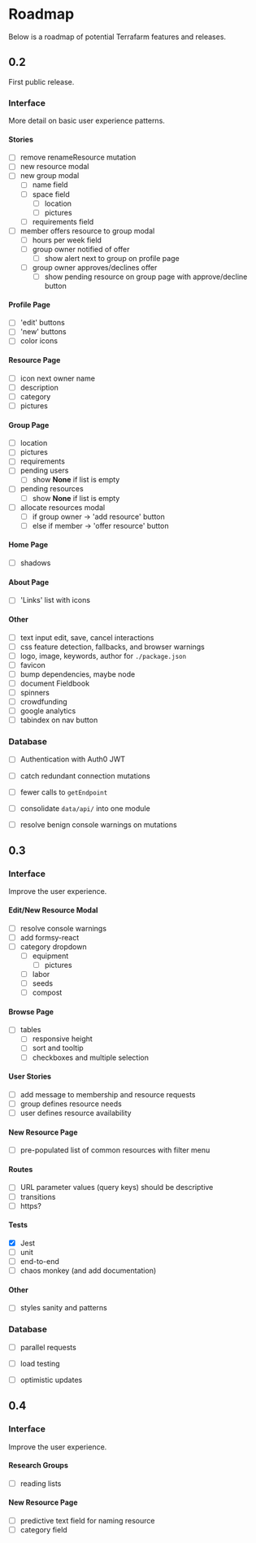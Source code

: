 # Roadmap

Below is a roadmap of potential Terrafarm features and releases.

## 0.2

First public release.

### Interface

More detail on basic user experience patterns.

#### Stories
- [ ] remove renameResource mutation
- [ ] new resource modal
- [ ] new group modal
  - [ ] name field
  - [ ] space field
    - [ ] location
    - [ ] pictures
  - [ ] requirements field
- [ ] member offers resource to group modal
  - [ ] hours per week field
  - [ ] group owner notified of offer
    - [ ] show alert next to group on profile page
  - [ ] group owner approves/declines offer
    - [ ] show pending resource on group page with approve/decline button

#### Profile Page
- [ ] 'edit' buttons
- [ ] 'new' buttons
- [ ] color icons

#### Resource Page
- [ ] icon next owner name
- [ ] description
- [ ] category
- [ ] pictures

#### Group Page
- [ ] location
- [ ] pictures
- [ ] requirements
- [ ] pending users
  - [ ] show **None** if list is empty
- [ ] pending resources
  - [ ] show **None** if list is empty
- [ ] allocate resources modal
  - [ ] if group owner -> 'add resource' button
  - [ ] else if member -> 'offer resource' button

#### Home Page
- [ ] shadows

#### About Page
- [ ] 'Links' list with icons

#### Other
- [ ] text input edit, save, cancel interactions
- [ ] css feature detection, fallbacks, and browser warnings
- [ ] logo, image, keywords, author for `./package.json`
- [ ] favicon
- [ ] bump dependencies, maybe node
- [ ] document Fieldbook
- [ ] spinners
- [ ] crowdfunding
- [ ] google analytics
- [ ] tabindex on nav button

### Database
- [ ] Authentication with Auth0 JWT
- [ ] catch redundant connection mutations
- [ ] fewer calls to `getEndpoint`
- [ ] consolidate `data/api/` into one module
- [ ] resolve benign console warnings on mutations


## 0.3

### Interface

Improve the user experience.

#### Edit/New Resource Modal
- [ ] resolve console warnings
- [ ] add formsy-react
- [ ] category dropdown
  - [ ] equipment
    - [ ] pictures
  - [ ] labor
  - [ ] seeds
  - [ ] compost

#### Browse Page
- [ ] tables
  - [ ] responsive height
  - [ ] sort and tooltip
  - [ ] checkboxes and multiple selection

#### User Stories
- [ ] add message to membership and resource requests
- [ ] group defines resource needs
- [ ] user defines resource availability

#### New Resource Page
- [ ] pre-populated list of common resources with filter menu

#### Routes
- [ ] URL parameter values (query keys) should be descriptive
- [ ] transitions
- [ ] https?

#### Tests
- [x] Jest
- [ ] unit
- [ ] end-to-end
- [ ] chaos monkey (and add documentation)

#### Other
- [ ] styles sanity and patterns

### Database
- [ ] parallel requests
- [ ] load testing
- [ ] optimistic updates


## 0.4

### Interface

Improve the user experience.

#### Research Groups
- [ ] reading lists

#### New Resource Page
- [ ] predictive text field for naming resource
- [ ] category field
